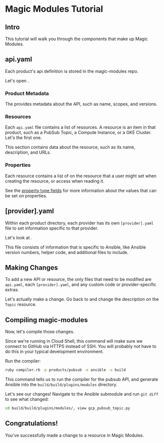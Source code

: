 <!---
Note: This tutorial is meant for Google Cloud Shell, and can be opened by going to
https://console.cloud.google.com/cloudshell/open?git_repo=https://github.com/GoogleCloudPlatform/magic-modules&tutorial=TUTORIAL.md
--->
# Magic Modules Tutorial

<!-- TODO: analytics id? -->
<walkthrough-author name="danahoffman@google.com" tutorialName="Magic Modules Tutorial" repositoryUrl="https://github.com/GoogleCloudPlatform/magic-modules"></walkthrough-author>

## Intro

This tutorial will walk you through the components that make up Magic Modules.

## api.yaml

Each product's api definition is stored in the magic-modules repo.

Let's open
<walkthrough-editor-open-file filePath="magic-modules/products/pubsub/api.yaml"
                              text="products/pubsub/api.yaml">
</walkthrough-editor-open-file>.

### Product Metadata

The
<walkthrough-editor-select-regex filePath="magic-modules/products/pubsub/api.yaml"
                                 regex="!ruby/object:Api::Product"
                                 text="top section">
</walkthrough-editor-select-regex>
provides metadata about the API, such as name, scopes, and versions.

### Resources

Each `api.yaml` file contains a list of resources. A resource is an item in that product,
such as a PubSub Topic, a Compute Instance, or a GKE Cluster.
Let's
<walkthrough-editor-select-regex filePath="magic-modules/products/pubsub/api.yaml"
                                 regex="!ruby/object:Api::Resource"
                                 text="look at">
</walkthrough-editor-select-regex>
the first one.

This section contains data about the resource, such as its name, description, and URLs.

### Properties

Each resource contains a list of
<walkthrough-editor-select-regex filePath="magic-modules/products/pubsub/api.yaml"
                                 regex="properties:"
                                 text="properties">
</walkthrough-editor-select-regex>
on the resource that a user might set when creating the resource, or access when reading it.

See the [property type fields](https://github.com/GoogleCloudPlatform/magic-modules/blob/master/api/resource.rb#L22)
for more information about the values that can be set on properties.

## [provider].yaml

Within each product directory, each provider has its own `[provider].yaml` file to set information
specific to that provider.

Let's look at
<walkthrough-editor-open-file filePath="magic-modules/products/pubsub/ansible.yaml"
                              text="products/pubsub/ansible.yaml">
</walkthrough-editor-open-file>.

This file consists of information that is specific to Ansible, like Ansible version numbers,
helper code, and additional files to include.

## Making Changes

To add a new API or resource, the only files that need to be modified are `api.yaml`, each
`[provider].yaml`, and any custom code or provider-specific extras.

Let's actually make a change. Go back to
<walkthrough-editor-open-file filePath="magic-modules/products/pubsub/api.yaml"
                              text="products/pubsub/api.yaml">
</walkthrough-editor-open-file>
and change the description on the `Topic` resource.

## Compiling magic-modules

Now, let's compile those changes.

Since we're running in Cloud Shell, this command will make sure we connect to GitHub via HTTPS
instead of SSH. You will probably not have to do this in your typical development environment.

Run the compiler:
```bash
ruby compiler.rb -p products/pubsub -e ansible -o build
```

This command tells us to run the compiler for the pubsub API, and generate Ansible into the
`build/build/plugins/modules` directory.

Let's see our changes! Navigate to the Ansible submodule and run `git diff` to see what changed:
```bash
cd build/build/plugins/modules/, view gcp_pubsub_topic.py
```

## Congratulations!

<walkthrough-conclusion-trophy></walkthrough-conclusion-trophy>

You've successfully made a change to a resource in Magic Modules.
